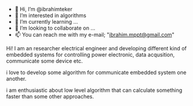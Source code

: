 - 👋 Hi, I’m @ibrahimteker
- 👀 I’m interested in algorithms
- 🌱 I’m currently learning ...
- 💞️ I’m looking to collaborate on ...
- 📫 You can reach me with my e-mail; "ibrahim.mppt@gmail.com"

 
 Hi! I am an researcher electrical engineer and developing different kind of embedded systems for controlling power electronic, data acqusition, communicate some device etc. 
 
 i love to develop some algorithm for communicate embedded system one another.
 
 i am enthusiastic about low level algorithm that can calculate something faster than some other approaches.
 
